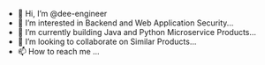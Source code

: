 - 👋 Hi, I’m @dee-engineer
- 👀 I’m interested in Backend and Web Application Security...
- 🌱 I’m currently building Java and Python Microservice Products...
- 💞️ I’m looking to collaborate on Similar Products...
- 📫 How to reach me ...

<!---
dee-engineer/dee-engineer is a ✨ special ✨ repository because its `README.md` (this file) appears on your GitHub profile.
You can click the Preview link to take a look at your changes.
--->
